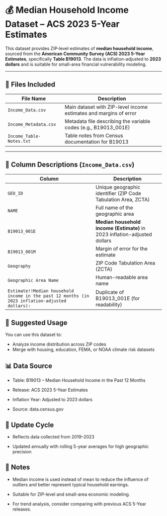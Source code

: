 # 💰 Median Household Income Dataset – ACS 2023 5-Year Estimates

This dataset provides ZIP-level estimates of **median household income**, sourced from the **American Community Survey (ACS) 2023 5-Year Estimates**, specifically **Table B19013**. The data is inflation-adjusted to **2023 dollars** and is suitable for small-area financial vulnerability modeling.

---

## 📂 Files Included

| File Name | Description |
|-----------|-------------|
| `Income_Data.csv` | Main dataset with ZIP-level income estimates and margins of error |
| `Income_Metadata.csv` | Metadata file describing the variable codes (e.g., B19013_001E) |
| `Income_Table-Notes.txt` | Table notes from Census documentation for B19013 |

---

## 📑 Column Descriptions (`Income_Data.csv`)

| Column | Description |
|--------|-------------|
| `GEO_ID` | Unique geographic identifier (ZIP Code Tabulation Area, ZCTA) |
| `NAME` | Full name of the geographic area |
| `B19013_001E` | **Median household income (Estimate)** in 2023 inflation-adjusted dollars |
| `B19013_001M` | Margin of error for the estimate |
| `Geography` | ZIP Code Tabulation Area (ZCTA) |
| `Geographic Area Name` | Human-readable area name |
| `Estimate!!Median household income in the past 12 months (in 2023 inflation-adjusted dollars):` | Duplicate of B19013_001E (for readability) |

## 🧠 Suggested Usage

You can use this dataset to:
- Analyze income distribution across ZIP codes
- Merge with housing, education, FEMA, or NOAA climate risk datasets

## 📊 Data Source
- Table: B19013 – Median Household Income in the Past 12 Months

- Release: ACS 2023 5-Year Estimates

- Inflation Year: Adjusted to 2023 dollars

- Source: data.census.gov

## 📅 Update Cycle
- Reflects data collected from 2019–2023

- Updated annually with rolling 5-year averages for high geographic precision

## 📝 Notes
- Median income is used instead of mean to reduce the influence of outliers and better represent typical household earnings.

- Suitable for ZIP-level and small-area economic modeling.

- For trend analysis, consider comparing with previous ACS 5-Year releases.










